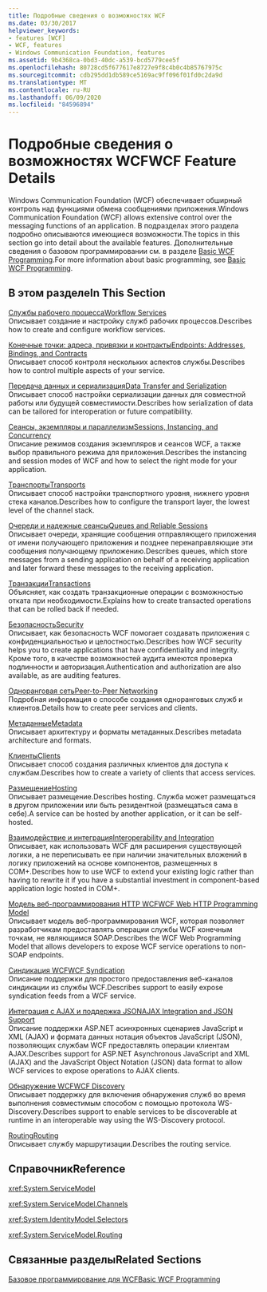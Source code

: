 ```yaml
---
title: Подробные сведения о возможностях WCF
ms.date: 03/30/2017
helpviewer_keywords:
- features [WCF]
- WCF, features
- Windows Communication Foundation, features
ms.assetid: 9b4368ca-0bd3-40dc-a539-bcd5779cee5f
ms.openlocfilehash: 80728cd5f677617e8727e9f8c4b0c4b85767975c
ms.sourcegitcommit: cdb295dd1db589ce5169ac9ff096f01fd0c2da9d
ms.translationtype: MT
ms.contentlocale: ru-RU
ms.lasthandoff: 06/09/2020
ms.locfileid: "84596894"
---
```

# <a name="wcf-feature-details"></a><span data-ttu-id="c4afd-102">Подробные сведения о возможностях WCF</span><span class="sxs-lookup"><span data-stu-id="c4afd-102">WCF Feature Details</span></span>
<span data-ttu-id="c4afd-103">Windows Communication Foundation (WCF) обеспечивает обширный контроль над функциями обмена сообщениями приложения.</span><span class="sxs-lookup"><span data-stu-id="c4afd-103">Windows Communication Foundation (WCF) allows extensive control over the messaging functions of an application.</span></span> <span data-ttu-id="c4afd-104">В подразделах этого раздела подробно описываются имеющиеся возможности.</span><span class="sxs-lookup"><span data-stu-id="c4afd-104">The topics in this section go into detail about the available features.</span></span> <span data-ttu-id="c4afd-105">Дополнительные сведения о базовом программировании см. в разделе [Basic WCF Programming](../basic-wcf-programming.md).</span><span class="sxs-lookup"><span data-stu-id="c4afd-105">For more information about basic programming, see [Basic WCF Programming](../basic-wcf-programming.md).</span></span>  
  
## <a name="in-this-section"></a><span data-ttu-id="c4afd-106">В этом разделе</span><span class="sxs-lookup"><span data-stu-id="c4afd-106">In This Section</span></span>  
 [<span data-ttu-id="c4afd-107">Службы рабочего процесса</span><span class="sxs-lookup"><span data-stu-id="c4afd-107">Workflow Services</span></span>](workflow-services.md)  
 <span data-ttu-id="c4afd-108">Описывает создание и настройку служб рабочих процессов.</span><span class="sxs-lookup"><span data-stu-id="c4afd-108">Describes how to create and configure workflow services.</span></span>  
  
 [<span data-ttu-id="c4afd-109">Конечные точки: адреса, привязки и контракты</span><span class="sxs-lookup"><span data-stu-id="c4afd-109">Endpoints: Addresses, Bindings, and Contracts</span></span>](endpoints-addresses-bindings-and-contracts.md)  
 <span data-ttu-id="c4afd-110">Описывает способ контроля нескольких аспектов службы.</span><span class="sxs-lookup"><span data-stu-id="c4afd-110">Describes how to control multiple aspects of your service.</span></span>  
  
 [<span data-ttu-id="c4afd-111">Передача данных и сериализация</span><span class="sxs-lookup"><span data-stu-id="c4afd-111">Data Transfer and Serialization</span></span>](data-transfer-and-serialization.md)  
 <span data-ttu-id="c4afd-112">Описывает способ настройки сериализации данных для совместной работы или будущей совместимости.</span><span class="sxs-lookup"><span data-stu-id="c4afd-112">Describes how serialization of data can be tailored for interoperation or future compatibility.</span></span>  
  
 [<span data-ttu-id="c4afd-113">Сеансы, экземпляры и параллелизм</span><span class="sxs-lookup"><span data-stu-id="c4afd-113">Sessions, Instancing, and Concurrency</span></span>](sessions-instancing-and-concurrency.md)  
 <span data-ttu-id="c4afd-114">Описание режимов создания экземпляров и сеансов WCF, а также выбор правильного режима для приложения.</span><span class="sxs-lookup"><span data-stu-id="c4afd-114">Describes the instancing and session modes of WCF and how to select the right mode for your application.</span></span>  
  
 [<span data-ttu-id="c4afd-115">Транспорты</span><span class="sxs-lookup"><span data-stu-id="c4afd-115">Transports</span></span>](transports.md)  
 <span data-ttu-id="c4afd-116">Описывает способ настройки транспортного уровня, нижнего уровня стека каналов.</span><span class="sxs-lookup"><span data-stu-id="c4afd-116">Describes how to configure the transport layer, the lowest level of the channel stack.</span></span>  
  
 [<span data-ttu-id="c4afd-117">Очереди и надежные сеансы</span><span class="sxs-lookup"><span data-stu-id="c4afd-117">Queues and Reliable Sessions</span></span>](queues-and-reliable-sessions.md)  
 <span data-ttu-id="c4afd-118">Описывает очереди, хранящие сообщения отправляющего приложения от имени получающего приложения и позднее перенаправляющие эти сообщения получающему приложению.</span><span class="sxs-lookup"><span data-stu-id="c4afd-118">Describes queues, which store messages from a sending application on behalf of a receiving application and later forward these messages to the receiving application.</span></span>  
  
 [<span data-ttu-id="c4afd-119">Транзакции</span><span class="sxs-lookup"><span data-stu-id="c4afd-119">Transactions</span></span>](transactions-in-wcf.md)  
 <span data-ttu-id="c4afd-120">Объясняет, как создать транзакционные операции с возможностью отката при необходимости.</span><span class="sxs-lookup"><span data-stu-id="c4afd-120">Explains how to create transacted operations that can be rolled back if needed.</span></span>  
  
 [<span data-ttu-id="c4afd-121">Безопасность</span><span class="sxs-lookup"><span data-stu-id="c4afd-121">Security</span></span>](security.md)  
 <span data-ttu-id="c4afd-122">Описывает, как безопасность WCF помогает создавать приложения с конфиденциальностью и целостностью.</span><span class="sxs-lookup"><span data-stu-id="c4afd-122">Describes how WCF security helps you to create applications that have confidentiality and integrity.</span></span> <span data-ttu-id="c4afd-123">Кроме того, в качестве возможностей аудита имеются проверка подлинности и авторизация.</span><span class="sxs-lookup"><span data-stu-id="c4afd-123">Authentication and authorization are also available, as are auditing features.</span></span>  
  
 [<span data-ttu-id="c4afd-124">Одноранговая сеть</span><span class="sxs-lookup"><span data-stu-id="c4afd-124">Peer-to-Peer Networking</span></span>](peer-to-peer-networking.md)  
 <span data-ttu-id="c4afd-125">Подробная информация о способе создания одноранговых служб и клиентов.</span><span class="sxs-lookup"><span data-stu-id="c4afd-125">Details how to create peer services and clients.</span></span>  
  
 [<span data-ttu-id="c4afd-126">Метаданные</span><span class="sxs-lookup"><span data-stu-id="c4afd-126">Metadata</span></span>](metadata.md)  
 <span data-ttu-id="c4afd-127">Описывает архитектуру и форматы метаданных.</span><span class="sxs-lookup"><span data-stu-id="c4afd-127">Describes metadata architecture and formats.</span></span>  
  
 [<span data-ttu-id="c4afd-128">Клиенты</span><span class="sxs-lookup"><span data-stu-id="c4afd-128">Clients</span></span>](clients.md)  
 <span data-ttu-id="c4afd-129">Описывает способ создания различных клиентов для доступа к службам.</span><span class="sxs-lookup"><span data-stu-id="c4afd-129">Describes how to create a variety of clients that access services.</span></span>  
  
 [<span data-ttu-id="c4afd-130">Размещение</span><span class="sxs-lookup"><span data-stu-id="c4afd-130">Hosting</span></span>](hosting.md)  
 <span data-ttu-id="c4afd-131">Описывает размещение.</span><span class="sxs-lookup"><span data-stu-id="c4afd-131">Describes hosting.</span></span> <span data-ttu-id="c4afd-132">Служба может размещаться в другом приложении или быть резидентной (размещаться сама в себе).</span><span class="sxs-lookup"><span data-stu-id="c4afd-132">A service can be hosted by another application, or it can be self-hosted.</span></span>  
  
 [<span data-ttu-id="c4afd-133">Взаимодействие и интеграция</span><span class="sxs-lookup"><span data-stu-id="c4afd-133">Interoperability and Integration</span></span>](interoperability-and-integration.md)  
 <span data-ttu-id="c4afd-134">Описывает, как использовать WCF для расширения существующей логики, а не переписывать ее при наличии значительных вложений в логику приложений на основе компонентов, размещенных в COM+.</span><span class="sxs-lookup"><span data-stu-id="c4afd-134">Describes how to use WCF to extend your existing logic rather than having to rewrite it if you have a substantial investment in component-based application logic hosted in COM+.</span></span>  
  
 [<span data-ttu-id="c4afd-135">Модель веб-программирования HTTP WCF</span><span class="sxs-lookup"><span data-stu-id="c4afd-135">WCF Web HTTP Programming Model</span></span>](wcf-web-http-programming-model.md)  
 <span data-ttu-id="c4afd-136">Описывает модель веб-программирования WCF, которая позволяет разработчикам предоставлять операции службы WCF конечным точкам, не являющимся SOAP.</span><span class="sxs-lookup"><span data-stu-id="c4afd-136">Describes the WCF Web Programming Model that allows developers to expose WCF service operations to non-SOAP endpoints.</span></span>  
  
 [<span data-ttu-id="c4afd-137">Синдикация WCF</span><span class="sxs-lookup"><span data-stu-id="c4afd-137">WCF Syndication</span></span>](wcf-syndication.md)  
 <span data-ttu-id="c4afd-138">Описание поддержки для простого предоставления веб-каналов синдикации из службы WCF.</span><span class="sxs-lookup"><span data-stu-id="c4afd-138">Describes support to easily expose syndication feeds from a WCF service.</span></span>  
  
 [<span data-ttu-id="c4afd-139">Интеграция с AJAX и поддержка JSON</span><span class="sxs-lookup"><span data-stu-id="c4afd-139">AJAX Integration and JSON Support</span></span>](ajax-integration-and-json-support.md)  
 <span data-ttu-id="c4afd-140">Описание поддержки ASP.NET асинхронных сценариев JavaScript и XML (AJAX) и формата данных нотация объектов JavaScript (JSON), позволяющих службам WCF предоставлять операции клиентам AJAX.</span><span class="sxs-lookup"><span data-stu-id="c4afd-140">Describes support for ASP.NET Asynchronous JavaScript and XML (AJAX) and the JavaScript Object Notation (JSON) data format to allow WCF services to expose operations to AJAX clients.</span></span>  
  
 [<span data-ttu-id="c4afd-141">Обнаружение WCF</span><span class="sxs-lookup"><span data-stu-id="c4afd-141">WCF Discovery</span></span>](wcf-discovery.md)  
 <span data-ttu-id="c4afd-142">Описывает поддержку для включения обнаружения служб во время выполнения совместимым способом с помощью протокола WS-Discovery.</span><span class="sxs-lookup"><span data-stu-id="c4afd-142">Describes support to enable services to be discoverable at runtime in an interoperable way using the WS-Discovery protocol.</span></span>  
  
 [<span data-ttu-id="c4afd-143">Routing</span><span class="sxs-lookup"><span data-stu-id="c4afd-143">Routing</span></span>](routing.md)  
 <span data-ttu-id="c4afd-144">Описывает службу маршрутизации.</span><span class="sxs-lookup"><span data-stu-id="c4afd-144">Describes the routing service.</span></span>  
  
## <a name="reference"></a><span data-ttu-id="c4afd-145">Справочник</span><span class="sxs-lookup"><span data-stu-id="c4afd-145">Reference</span></span>  
 <xref:System.ServiceModel>  
  
 <xref:System.ServiceModel.Channels>  
  
 <xref:System.IdentityModel.Selectors>  
  
 <xref:System.ServiceModel.Routing>  
  
## <a name="related-sections"></a><span data-ttu-id="c4afd-146">Связанные разделы</span><span class="sxs-lookup"><span data-stu-id="c4afd-146">Related Sections</span></span>  
 [<span data-ttu-id="c4afd-147">Базовое программирование для WCF</span><span class="sxs-lookup"><span data-stu-id="c4afd-147">Basic WCF Programming</span></span>](../basic-wcf-programming.md)
